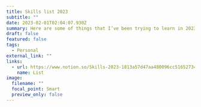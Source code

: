 ```yaml
---
title: Skills list 2023
subtitle: ""
date: 2023-02-01T02:04:07.930Z
summary: Here are some of things that I’ve been trying to learn in 2023!
draft: false
featured: false
tags:
  - Personal
external_link: ""
links:
  - url: https://www.notion.so/Skills-2023-1813a57d47aa480096cc516527343438
    name: List
image:
  filename: ""
  focal_point: Smart
  preview_only: false
---
```

